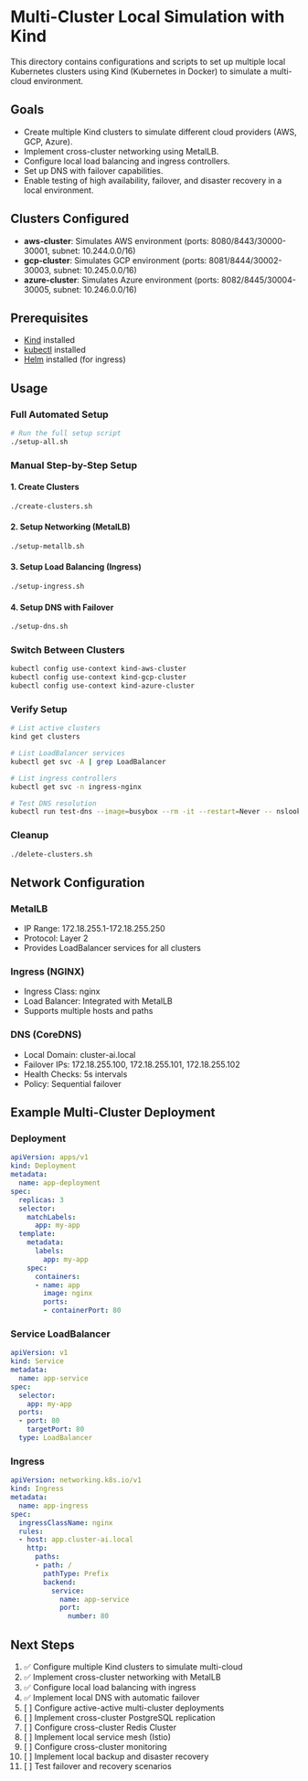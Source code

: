 # Multi-Cluster Local Simulation with Kind

This directory contains configurations and scripts to set up multiple local Kubernetes clusters using Kind (Kubernetes in Docker) to simulate a multi-cloud environment.

## Goals

- Create multiple Kind clusters to simulate different cloud providers (AWS, GCP, Azure).
- Implement cross-cluster networking using MetalLB.
- Configure local load balancing and ingress controllers.
- Set up DNS with failover capabilities.
- Enable testing of high availability, failover, and disaster recovery in a local environment.

## Clusters Configured

- **aws-cluster**: Simulates AWS environment (ports: 8080/8443/30000-30001, subnet: 10.244.0.0/16)
- **gcp-cluster**: Simulates GCP environment (ports: 8081/8444/30002-30003, subnet: 10.245.0.0/16)
- **azure-cluster**: Simulates Azure environment (ports: 8082/8445/30004-30005, subnet: 10.246.0.0/16)

## Prerequisites

- [Kind](https://kind.sigs.k8s.io/) installed
- [kubectl](https://kubernetes.io/docs/tasks/tools/) installed
- [Helm](https://helm.sh/docs/intro/install/) installed (for ingress)

## Usage

### Full Automated Setup
```bash
# Run the full setup script
./setup-all.sh
```

### Manual Step-by-Step Setup

#### 1. Create Clusters
```bash
./create-clusters.sh
```

#### 2. Setup Networking (MetalLB)
```bash
./setup-metallb.sh
```

#### 3. Setup Load Balancing (Ingress)
```bash
./setup-ingress.sh
```

#### 4. Setup DNS with Failover
```bash
./setup-dns.sh
```

### Switch Between Clusters
```bash
kubectl config use-context kind-aws-cluster
kubectl config use-context kind-gcp-cluster
kubectl config use-context kind-azure-cluster
```

### Verify Setup
```bash
# List active clusters
kind get clusters

# List LoadBalancer services
kubectl get svc -A | grep LoadBalancer

# List ingress controllers
kubectl get svc -n ingress-nginx

# Test DNS resolution
kubectl run test-dns --image=busybox --rm -it --restart=Never -- nslookup app.cluster-ai.local
```

### Cleanup
```bash
./delete-clusters.sh
```

## Network Configuration

### MetalLB
- IP Range: 172.18.255.1-172.18.255.250
- Protocol: Layer 2
- Provides LoadBalancer services for all clusters

### Ingress (NGINX)
- Ingress Class: nginx
- Load Balancer: Integrated with MetalLB
- Supports multiple hosts and paths

### DNS (CoreDNS)
- Local Domain: cluster-ai.local
- Failover IPs: 172.18.255.100, 172.18.255.101, 172.18.255.102
- Health Checks: 5s intervals
- Policy: Sequential failover

## Example Multi-Cluster Deployment

### Deployment
```yaml
apiVersion: apps/v1
kind: Deployment
metadata:
  name: app-deployment
spec:
  replicas: 3
  selector:
    matchLabels:
      app: my-app
  template:
    metadata:
      labels:
        app: my-app
    spec:
      containers:
      - name: app
        image: nginx
        ports:
        - containerPort: 80
```

### Service LoadBalancer
```yaml
apiVersion: v1
kind: Service
metadata:
  name: app-service
spec:
  selector:
    app: my-app
  ports:
  - port: 80
    targetPort: 80
  type: LoadBalancer
```

### Ingress
```yaml
apiVersion: networking.k8s.io/v1
kind: Ingress
metadata:
  name: app-ingress
spec:
  ingressClassName: nginx
  rules:
  - host: app.cluster-ai.local
    http:
      paths:
      - path: /
        pathType: Prefix
        backend:
          service:
            name: app-service
            port:
              number: 80
```

## Next Steps

1. ✅ Configure multiple Kind clusters to simulate multi-cloud
2. ✅ Implement cross-cluster networking with MetalLB
3. ✅ Configure local load balancing with ingress
4. ✅ Implement local DNS with automatic failover
5. [ ] Configure active-active multi-cluster deployments
6. [ ] Implement cross-cluster PostgreSQL replication
7. [ ] Configure cross-cluster Redis Cluster
8. [ ] Implement local service mesh (Istio)
9. [ ] Configure cross-cluster monitoring
10. [ ] Implement local backup and disaster recovery
11. [ ] Test failover and recovery scenarios
